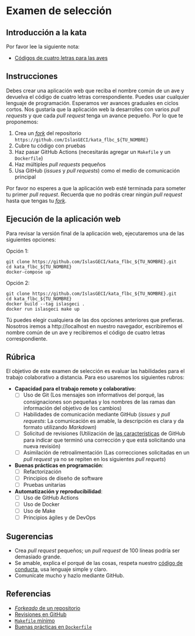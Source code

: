 # Examen de selección

## Introducción a la kata

Por favor lee la siguiente nota:
- [Códigos de cuatro letras para las aves](https://islasgeci.github.io/2020/08/06/kata)

## Instrucciones

Debes crear una aplicación web que reciba el nombre común de un ave y devuelva el código de cuatro
letras correspondiente. Puedes usar cualquier lenguaje de programación. Esperamos ver avances
graduales en ciclos cortos. Nos gustaría que la aplicación web la desarrolles con varios _pull
requests_ y que cada _pull request_ tenga un avance pequeño. Por lo que te proponemos: 

1. Crea un
   [_fork_](https://docs.github.com/en/github/getting-started-with-github/fork-a-repo#fork-an-example-repository)
   del repositorio `https://github.com/IslasGECI/kata_flbc_${TU_NOMBRE}`
1. Cubre tu código con pruebas
1. Haz pasar GitHub Actions (necesitarás agregar un `Makefile` y un `Dockerfile`)
1. Haz múltiples _pull requests_ pequeños 
1. Usa GitHub (_issues_ y _pull requests_) como el medio de comunicación principal

Por favor no esperes a que la aplicación web esté terminada para someter tu primer _pull request_.
Recuerda que no podrás crear ningún _pull request_ hasta que tengas tu
[_fork_](https://docs.github.com/en/github/getting-started-with-github/fork-a-repo#fork-an-example-repository).

## Ejecución de la aplicación web

Para revisar la versión final de la aplicación web, ejecutaremos una de las siguientes opciones:

Opción 1:

```
git clone https://github.com/IslasGECI/kata_flbc_${TU_NOMBRE}.git
cd kata_flbc_${TU_NOMBRE}
docker-compose up
```

Opción 2:

```
git clone https://github.com/IslasGECI/kata_flbc_${TU_NOMBRE}.git
cd kata_flbc_${TU_NOMBRE}
docker build --tag islasgeci .
docker run islasgeci make up
```

Tú puedes elegir cualquiera de las dos opciones anteriores que prefieras. Nosotros iremos a
http://localhost en nuestro navegador, escribiremos el nombre común de un ave y recibiremos el
código de cuatro letras correspondiente.

## Rúbrica

El objetivo de este examen de selección es evaluar las habilidades para el trabajo colaborativo a
distancia. Para eso usaremos los siguientes rubros:

- **Capacidad para el trabajo remoto y colaborativo**: 
  - [ ] Uso de Git  (Los mensajes son informativos del porqué, las consignaciones son pequeñas y los
    nombres de las ramas dan información del objetivo de los cambios)
  - [ ] Habilidades de comunicación mediante GitHub (_issues_ y _pull requests_: La comunicación es
    amable, la descripción es clara y da formato utilizando _Markdown_)
  - [ ] Solicitud de revisiones (Utilización de [las
    características](https://docs.github.com/en/github/collaborating-with-issues-and-pull-requests/requesting-a-pull-request-review)
    de GitHub para indicar que terminó una corrección y que está solicitando una nueva revisión)
  - [ ] Asimilación de retroalimentación (Las correcciones solicitadas en un _pull request_ ya no se
    repiten en los siguientes _pull requets_)

- **Buenas prácticas en programación**: 
  - [ ] Refactorización
  - [ ] Principios de diseño de software
  - [ ] Pruebas unitarias

- **Automatización y reproducibilidad**: 
  - [ ] Uso de GitHub Actions
  - [ ] Uso de Docker
  - [ ] Uso de Make
  - [ ] Principios ágiles y de DevOps

## Sugerencias

- Crea _pull request_ pequeños; un _pull request_ de 100 líneas podría ser demasiado grande.
- Se amable, explica el porqué de las cosas, respeta nuestro [código de
  conducta](https://islasgeci.github.io/2019/11/06/code-of-conduct), usa lenguaje simple y claro.
- Comunícate mucho y hazlo mediante GitHub.

## Referencias

- [_Forkeado_ de un repositorio](https://docs.github.com/en/github/getting-started-with-github/fork-a-repo)
- [Revisiones en GitHub](https://docs.github.com/en/github/collaborating-with-issues-and-pull-requests/requesting-a-pull-request-review)
- [`Makefile` mínimo](http://kbroman.org/minimal_make/)
- [Buenas prácticas en `Dockerfile`](https://docs.docker.com/develop/develop-images/dockerfile_best-practices/)
